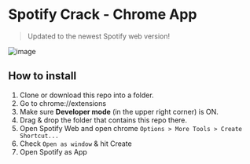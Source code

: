# Spotify Crack - Chrome App

> Updated to the newest Spotify web version!


![image](https://user-images.githubusercontent.com/13378059/64559212-58270800-d378-11e9-8280-47a9e051db8a.png)


## How to install

1. Clone or download this repo into a folder.
1. Go to chrome://extensions
2. Make sure **Developer mode** (in the upper right corner) is ON.
3. Drag & drop the folder that contains this repo there.
4. Open Spotify Web and open chrome `Options > More Tools > Create Shortcut...`
5. Check `Open as window` & hit Create
6. Open Spotify as App

